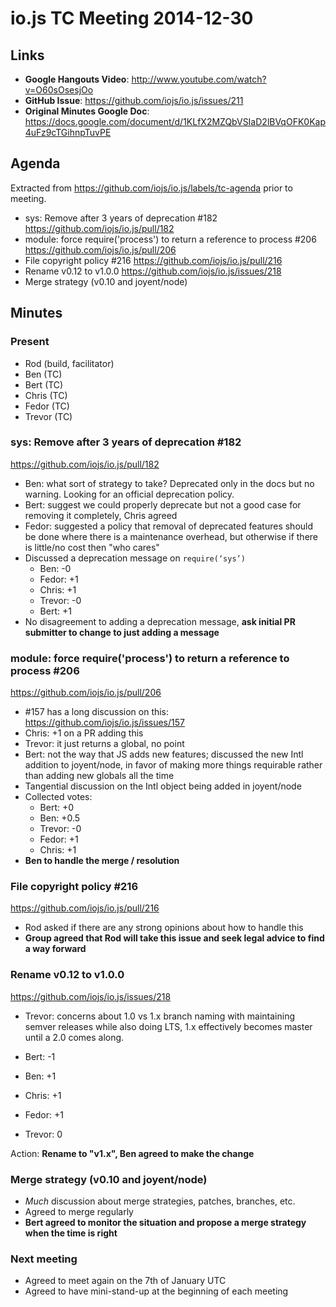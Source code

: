 # io.js TC Meeting 2014-12-30

## Links

* **Google Hangouts Video**: http://www.youtube.com/watch?v=O60sOsesjOo
* **GitHub Issue**: https://github.com/iojs/io.js/issues/211
* **Original Minutes Google Doc**: https://docs.google.com/document/d/1KLfX2MZQbVSIaD2lBVqOFK0Kap4uFz9cTGihnpTuvPE

## Agenda

Extracted from https://github.com/iojs/io.js/labels/tc-agenda prior to meeting.

* sys: Remove after 3 years of deprecation #182 https://github.com/iojs/io.js/pull/182
* module: force require('process') to return a reference to process #206 https://github.com/iojs/io.js/pull/206
* File copyright policy #216 https://github.com/iojs/io.js/pull/216
* Rename v0.12 to v1.0.0 https://github.com/iojs/io.js/issues/218
* Merge strategy (v0.10 and joyent/node)

## Minutes

### Present

* Rod (build, facilitator)
* Ben (TC)
* Bert (TC)
* Chris (TC)
* Fedor (TC)
* Trevor (TC)

### sys: Remove after 3 years of deprecation #182 

https://github.com/iojs/io.js/pull/182

* Ben: what sort of strategy to take? Deprecated only in the docs but no warning. Looking for an official deprecation policy.
* Bert: suggest we could properly deprecate but not a good case for removing it completely, Chris agreed
* Fedor: suggested a policy that removal of deprecated features should be done where there is a maintenance overhead, but otherwise if there is little/no cost then "who cares"
* Discussed a deprecation message on `require(‘sys’)`
  * Ben: -0
  * Fedor: +1
  * Chris: +1
  * Trevor: -0
  * Bert: +1
* No disagreement to adding a deprecation message, **ask initial PR submitter to change to just adding a message**

### module: force require('process') to return a reference to process #206

https://github.com/iojs/io.js/pull/206

* #157 has a long discussion on this: https://github.com/iojs/io.js/issues/157
* Chris: +1 on a PR adding this
* Trevor: it just returns a global, no point
* Bert: not the way that JS adds new features; discussed the new Intl addition to joyent/node, in favor of making more things requirable rather than adding new globals all the time
* Tangential discussion on the Intl object being added in joyent/node
* Collected votes:
  * Bert: +0
  * Ben: +0.5
  * Trevor: -0
  * Fedor: +1
  * Chris: +1
* **Ben to handle the merge / resolution**


### File copyright policy #216

https://github.com/iojs/io.js/pull/216

* Rod asked if there are any strong opinions about how to handle this
* **Group agreed that Rod will take this issue and seek legal advice to find a way forward**

### Rename v0.12 to v1.0.0

https://github.com/iojs/io.js/issues/218

* Trevor: concerns about 1.0 vs 1.x branch naming with maintaining semver releases while also doing LTS, 1.x effectively becomes master until a 2.0 comes along.

* Bert: -1
* Ben: +1
* Chris: +1
* Fedor: +1
* Trevor: 0

Action: **Rename to "v1.x", Ben agreed to make the change**


### Merge strategy (v0.10 and joyent/node)

* _Much_ discussion about merge strategies, patches, branches, etc.
* Agreed to merge regularly
* **Bert agreed to monitor the situation and propose a merge strategy when the time is right**

### Next meeting

* Agreed to meet again on the 7th of January UTC
* Agreed to have mini-stand-up at the beginning of each meeting


